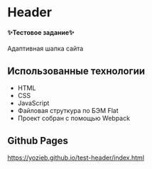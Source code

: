 # Header

#### ✨Тестовое задание✨

Адаптивная шапка сайта

## Использованные технологии

- HTML
- CSS
- JavaScript
- Файловая струткура по БЭМ Flat
- Проект собран с помощью Webpack

## Github Pages

https://yozieb.github.io/test-header/index.html
